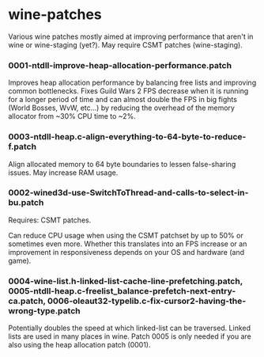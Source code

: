 # wine-patches
Various wine patches mostly aimed at improving performance that aren't in wine or wine-staging (yet?).
May require CSMT patches (wine-staging).

### 0001-ntdll-improve-heap-allocation-performance.patch

Improves heap allocation performance by balancing free lists and improving common bottlenecks.
Fixes Guild Wars 2 FPS decrease when it is running for a longer period of time and can almost
double the FPS in big fights (World Bosses, WvW, etc...) by reducing the overhead of the memory
allocator from ~30% CPU time to ~2%.

### 0003-ntdll-heap.c-align-everything-to-64-byte-to-reduce-f.patch

Align allocated memory to 64 byte boundaries to lessen false-sharing issues. May increase RAM usage.

### 0002-wined3d-use-SwitchToThread-and-calls-to-select-in-bu.patch
Requires: CSMT patches.

Can reduce CPU usage when using the CSMT patchset by up to 50% or sometimes even more. Whether this translates into
an FPS increase or an improvement in responsiveness depends on your OS and hardware (and game).

### 0004-wine-list.h-linked-list-cache-line-prefetching.patch, 0005-ntdll-heap.c-freelist_balance-prefetch-next-entry-ca.patch, 0006-oleaut32-typelib.c-fix-cursor2-having-the-wrong-type.patch
Potentially doubles the speed at which linked-list can be traversed. Linked lists are used in many places in wine.
Patch 0005 is only needed if you are also using the heap allocation patch (0001).
